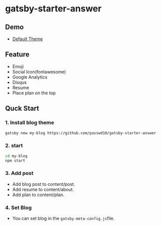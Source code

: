 # gatsby-starter-answer

## Demo

- [Default Theme](https://answer.netlify.com/)

## Feature

- Emoji
- Social Icon(fontawesome)
- Google Analytics
- Disqus
- Resume
- Place plan on the top

## Quck Start

### 1. Install blog theme

```bash
gatsby new my-blog https://github.com/passwd10/gatsby-starter-answer
```

### 2. start

```bash
cd my-blog
npm start
```

### 3. Add post

- Add blog post to content/post.
- Add resume to content/about.
- Add plan to content/plan.

### 4. Set Blog

- You can set blog in the `gatsby-meta-config.js`file.
